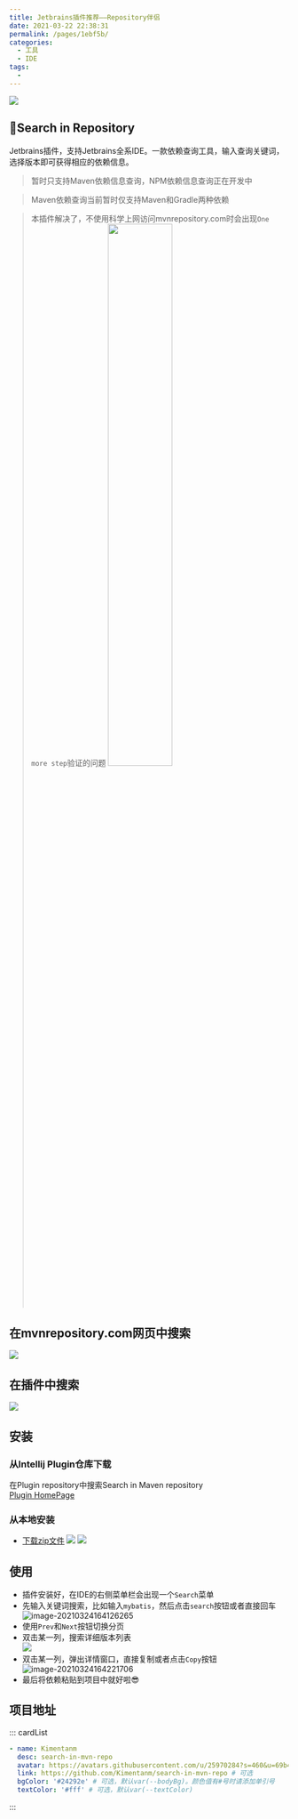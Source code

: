 ```yaml
---
title: Jetbrains插件推荐——Repository伴侣
date: 2021-03-22 22:38:31
permalink: /pages/1ebf5b/
categories:
  - 工具
  - IDE
tags:
  - 
---
```

![](https://gitee.com/Kimentanm/image-store/raw/master/img/20210325161439.png)

## 👑Search in Repository
Jetbrains插件，支持Jetbrains全系IDE。一款依赖查询工具，输入查询关键词，选择版本即可获得相应的依赖信息。

<!-- more -->

> 暂时只支持Maven依赖信息查询，NPM依赖信息查询正在开发中

> Maven依赖查询当前暂时仅支持Maven和Gradle两种依赖

> 本插件解决了，不使用科学上网访问mvnrepository.com时会出现`One more step`验证的问题
> <img src="https://cdn.jsdelivr.net/gh/kimentanm/image-store/img/20210324112547.png" width="50%" />

## 在mvnrepository.com网页中搜索
![](https://cdn.jsdelivr.net/gh/kimentanm/image-store/img/20210322224501.png)

## 在插件中搜索
![](https://cdn.jsdelivr.net/gh/kimentanm/image-store/img/20210322230202.png)

## 安装
### 从Intellij Plugin仓库下载
在Plugin repository中搜索Search in Maven repository  
[Plugin HomePage](https://plugins.jetbrains.com/plugin/16373-search-in-maven-repository)

### 从本地安装
- [下载zip文件](http://upload.kimen.com.cn/#/s/wRSz)
![](https://cdn.jsdelivr.net/gh/kimentanm/image-store/img/20210322225536.png)
![](https://cdn.jsdelivr.net/gh/kimentanm/image-store/img/20210322225727.png)

## 使用
- 插件安装好，在IDE的右侧菜单栏会出现一个`Search`菜单
- 先输入关键词搜索，比如输入`mybatis`，然后点击`search`按钮或者直接回车
![image-20210324164126265](https://gitee.com/Kimentanm/image-store/raw/master/img/20210324164126.png)
- 使用`Prev`和`Next`按钮切换分页
- 双击某一列，搜索详细版本列表  
![](https://cdn.jsdelivr.net/gh/kimentanm/image-store/img/20210322214918.png)
- 双击某一列，弹出详情窗口，直接复制或者点击`Copy`按钮
![image-20210324164221706](https://gitee.com/Kimentanm/image-store/raw/master/img/20210324164221.png)
- 最后将依赖粘贴到项目中就好啦😎

## 项目地址
::: cardList
```yaml
- name: Kimentanm
  desc: search-in-mvn-repo
  avatar: https://avatars.githubusercontent.com/u/25970284?s=460&u=69b419ad6de33eaa1d6b73d7f065f710076d6c55&v=4 # 可选
  link: https://github.com/Kimentanm/search-in-mvn-repo # 可选
  bgColor: '#24292e' # 可选，默认var(--bodyBg)。颜色值有#号时请添加单引号
  textColor: '#fff' # 可选，默认var(--textColor)
```
:::
